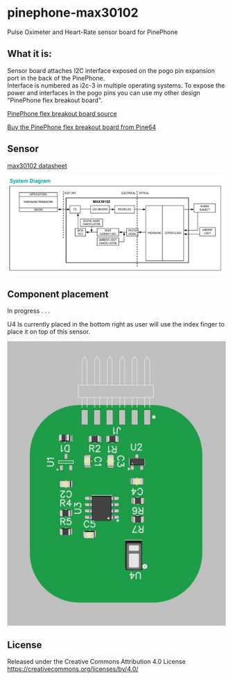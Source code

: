 # pinephone-max30102
Pulse Oximeter and
Heart-Rate sensor board for PinePhone

## What it is:
Sensor board attaches I2C interface exposed on the pogo pin expansion port in the back of the PinePhone.  
Interface is numbered as i2c-3 in multiple operating systems.
To expose the power and interfaces in the pogo pins you can use my other design "PinePhone flex breakout board".   

<a href="https://github.com/jnavarro7/pinephone_flex_breakout_board" title="PinePhoone flex breakout board">PinePhone flex breakout board source</a>

<a href="https://pine64.com/product/pinephone-flex-break-out-board/" title="Buy the PinePhoone flex breakout board from Pine64">Buy the PinePhone flex breakout board from Pine64</a>

## Sensor


[max30102 datasheet](https://www.analog.com/media/en/technical-documentation/data-sheets/max30102.pdf)


![max30102 system diagram](/support_files/images/system_diagram.JPG)


## Component placement

In progress . . .

U4 Is currently placed in the bottom right as user will use the index finger to place it on top of this sensor. 

![component placement](/support_files/images/component_placement_20240414.JPG)


## License

Released under the Creative Commons Attribution 4.0 License
https://creativecommons.org/licenses/by/4.0/